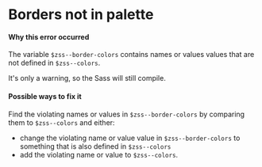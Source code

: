 # Borders not in palette

#### Why this error occurred

The variable `$zss--border-colors` contains names or values values that are not defined in `$zss--colors`.

It's only a warning, so the Sass will still compile.

#### Possible ways to fix it

Find the violating names or values in `$zss--border-colors` by comparing them to `$zss--colors` and either:

- change the violating name or value value in `$zss--border-colors` to something that is also defined in `$zss--colors`
- add the violating name or value to `$zss--colors`.
